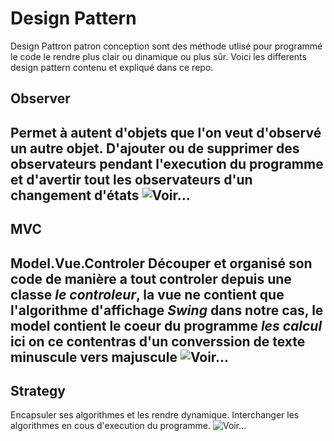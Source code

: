 

# Design Pattern #

Design Pattron patron conception sont des méthode utlisé pour programmé le code le rendre plus clair ou dinamique ou plus sûr.
Voici les differents design pattern contenu et expliqué dans ce repo.


## Observer ##

Permet à autent d'objets que l'on veut d'observé un autre objet. D'ajouter ou de supprimer des observateurs pendant l'execution du programme et d'avertir tout les observateurs d'un changement d'états
![Voir...](https://github.com/EmerickSalmon/Emerick-Salmon/tree/master/DesignPatterns/src/obsever)
------------------------------------------------------------

## MVC ##

Model.Vue.Controler Découper et organisé son code de manière a tout controler depuis une classe *le controleur*, la vue ne contient que l'algorithme d'affichage *Swing* dans notre cas, le model contient le coeur du programme *les calcul* ici on ce contentras d'un converssion de texte minuscule vers majuscule
![Voir...](https://github.com/EmerickSalmon/Emerick-Salmon/tree/master/DesignPatterns/src/mvc)
------------------------------------------------------------

## Strategy ##

Encapsuler ses algorithmes et les rendre dynamique. Interchanger les algorithmes en cous d'execution du programme.
![Voir...](https://github.com/EmerickSalmon/Emerick-Salmon/tree/master/DesignPatterns/src/strategy)
